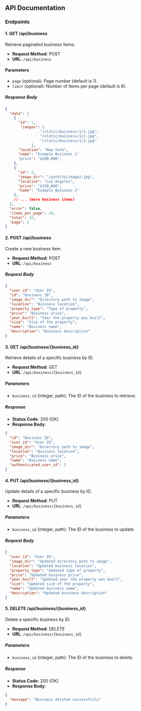 ## API Documentation

### Endpoints

#### 1. GET /api/business

Retrieve paginated business items.

- **Request Method**: POST
- **URL**: `/api/business`

#### Parameters
- `page` (optional): Page number (default is 1).
- `limit` (optional): Number of items per page (default is 6).

##### Response Body

```json
{
  "data": [
    {
      "id": 1,
       "images": [
                "/static/business/1/1.jpg",
                "/static/business/1/2.jpg",
                "/static/business/1/3.jpg"
            ],
      "location": "New York",
      "name": "Example Business 1"
      "price": "$200,000",
    },
    {
      "id": 2,
      "image_dir": "/path/to/image2.jpg",
      "location": "Los Angeles",
      "price": "$150,000",
      "name": "Example Business 2"
    },
    // ... (more business items)
  ],
  "error": false,
  "items_per_page": 10,
  "total": 42,
  "page": 2
}

```

#### 2. POST /api/business

Create a new business item.

- **Request Method**: POST
- **URL**: `/api/business`

##### Request Body

```json
{
  "user_id": "User ID",
  "id": "Business ID",
  "image_dir": "Directory path to image",
  "location": "Business location",
  "property_type": "Type of property",
  "price": "Business price",
  "year_built": "Year the property was built",
  "size": "Size of the property",
  "name": "Business name",
  "description": "Business description"
}

```

#### 3. GET /api/business/{business_id}

Retrieve details of a specific business by ID.

- **Request Method**: GET
- **URL**: `/api/business/{business_id}`

##### Parameters

- `business_id` (integer, path): The ID of the business to retrieve.

##### Response

- **Status Code**: 200 (OK)
- **Response Body**:

```json
{
  "id": "Business ID",
  "user_id": "User ID",
  "image_dir": "Directory path to image",
  "location": "Business location",
  "price": "Business price",
  "name": "Business name",
  "authenticated_user_id": 2
}
```
#### 4. PUT /api/business/{business_id}

Update details of a specific business by ID.

- **Request Method**: PUT
- **URL**: `/api/business/{business_id}`

##### Parameters

- `business_id` (integer, path): The ID of the business to update.

##### Request Body

```json
{
  "user_id": "User ID",
  "image_dir": "Updated directory path to image",
  "location": "Updated business location",
  "property_type": "Updated type of property",
  "price": "Updated business price",
  "year_built": "Updated year the property was built",
  "size": "Updated size of the property",
  "name": "Updated business name",
  "description": "Updated business description"
}
```

#### 5. DELETE /api/business/{business_id}

Delete a specific business by ID.

- **Request Method**: DELETE
- **URL**: `/api/business/{business_id}`

##### Parameters

- `business_id` (integer, path): The ID of the business to delete.

##### Response

- **Status Code**: 200 (OK)
- **Response Body**:

```json
{
  "message": "Business deleted successfully"
}
